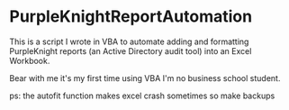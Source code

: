 # PurpleKnightReportAutomation
This is a script I wrote in VBA to automate adding and formatting PurpleKnight reports (an Active Directory audit tool) into an Excel Workbook.

Bear with me it's my first time using VBA I'm no business school student.

ps: the autofit function makes excel crash sometimes so make backups
